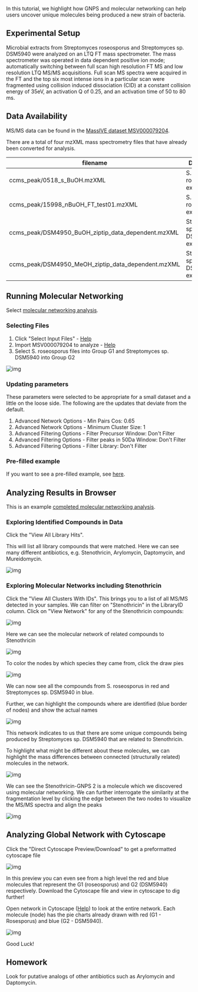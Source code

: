 
In this tutorial, we highlight how GNPS and molecular networking can help users uncover unique molecules being produced a new strain of bacteria.

## Experimental Setup

Microbial extracts from Streptomyces roseosporus and Streptomyces sp. DSM5940 were analyzed on an LTQ FT mass spectrometer. The mass spectrometer was operated in data dependent positive ion mode; automatically switching between full scan high resolution FT MS and low resolution LTQ MS/MS acquisitions. Full scan MS spectra were acquired in the FT and the top six most intense ions in a particular scan were fragmented using collision induced dissociation (CID) at a constant collision energy of 35eV, an activation Q of 0.25, and an activation time of 50 to 80 ms.

## Data Availability

MS/MS data can be found in the [MassIVE dataset MSV000079204](https://massive.ucsd.edu/ProteoSAFe/dataset.jsp?task=d74ca92d9dec4e2883f28506c670e3ca).

There are a total of four mzXML mass spectrometry files that have already been converted for analysis.

| filename  | Description          |
| ------------- |-------------|
| ccms_peak/0518_s_BuOH.mzXML | S. roseosporus extract |
| ccms_peak/15998_nBuOH_FT_test01.mzXML | S. roseosporus extract |
| ccms_peak/DSM4950_BuOH_ziptip_data_dependent.mzXML | Streptomyces sp. DSM5940 extract |
| ccms_peak/DSM4950_MeOH_ziptip_data_dependent.mzXML | Streptomyces sp. DSM5940 extract |

## Running Molecular Networking

Select [molecular networking analysis](https://gnps.ucsd.edu/ProteoSAFe/index.jsp?params=%7B%22workflow%22:%22METABOLOMICS-SNETS-V2%22,%22library_on_server%22:%22d.speclibs;%22%7D).

### Selecting Files

1. Click "Select Input Files" - [Help](networking#selecting-files-to-analyze)
2. Import MSV000079204 to analyze - [Help](networking#selecting-files-to-analyze)
3. Select S. roseosporus files into Group G1 and Streptomyces sp. DSM5940 into Group G2

![img](img/tutorials/strep_selection.png)

### Updating parameters

These parameters were selected to be appropriate for a small dataset and a little on the loose side. The following are the updates that deviate from the default.

1. Advanced Network Options - Min Pairs Cos: 0.65
2. Advanced Network Options - Minimum Cluster Size: 1
3. Advanced Filtering Options - Filter Precursor Window: Don't Filter
4. Advanced Filtering Options - Filter peaks in 50Da Window: Don't Filter
5. Advanced Filtering Options - Filter Library: Don't Filter

### Pre-filled example

If you want to see a pre-filled example, see [here](https://gnps.ucsd.edu/ProteoSAFe/index.jsp?task=24b62946372c4044b49fceb662856e41).

## Analyzing Results in Browser

This is an example [completed molecular networking analysis](https://gnps.ucsd.edu/ProteoSAFe/status.jsp?task=24b62946372c4044b49fceb662856e41).

### Exploring Identified Compounds in Data

Click the "View All Library Hits".

This will list all library compounds that were matched. Here we can see many different antibiotics, e.g. Stenothricin, Arylomycin, Daptomycin, and Mureidomycin.

![img](img/tutorials/identifications.png)

### Exploring Molecular Networks including Stenothricin

Click the "View All Clusters With IDs". This brings you to a list of all MS/MS detected in your samples. We can filter on "Stenothricin" in the LibraryID column. Click on "View Network" for any of the Stenothricin compounds:

![img](img/tutorials/viewnetwork.png)

Here we can see the molecular network of related compounds to Stenothricin

![img](img/tutorials/network1.png)

To color the nodes by which species they came from, click the draw pies

![img](img/tutorials/network2.png)

We can now see all the compounds from S. roseosporus in red and Streptomyces sp. DSM5940 in blue.

Further, we can highlight the compounds where are identified (blue border of nodes) and show the actual names

![img](img/tutorials/network3.png)

This network indicates to us that there are some unique compounds being produced by Streptomyces sp. DSM5940 that are related to Stenothricin.

To highlight what might be different about these molecules, we can highlight the mass differences between connected (structurally related) molecules in the network.

![img](img/tutorials/network4.png)

We can see the Stenothricin-GNPS 2 is a molecule which we discovered using molecular networking. We can further interrogate the similarity at the fragmentation level by clicking the edge between the two nodes to visualize the MS/MS spectra and align the peaks

![img](img/tutorials/network5.png)

## Analyzing Global Network with Cytoscape

Click the "Direct Cytoscape Preview/Download" to get a preformatted cytoscape file

![img](img/tutorials/cytoscape1.png)

In this preview you can even see from a high level the red and blue molecules that represent the G1 (roseosporus) and G2 (DSM5940) respectively. Download the Cytoscape file and view in cytoscape to dig further!

Open network in Cytoscape ([Help](/cytoscape.md)) to look at the entire network. Each molecule (node) has the pie charts already drawn with red (G1 - Rosesporus) and blue (G2 - DSM5940).

![img](img/tutorials/cytoscape3.png)

Good Luck!

## Homework

Look for putative analogs of other antibiotics such as Arylomycin and Daptomycin.
